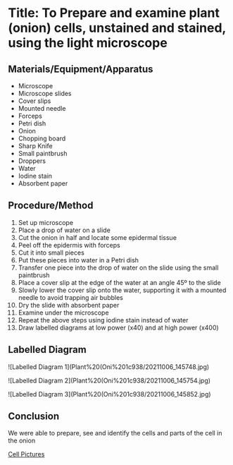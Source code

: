 # Title: To Prepare and examine plant (onion) cells, unstained and stained, using the light microscope

## Materials/Equipment/Apparatus

- Microscope
- Microscope slides
- Cover slips
- Mounted needle
- Forceps
- Petri dish
- Onion
- Chopping board
- Sharp Knife
- Small paintbrush
- Droppers
- Water
- Iodine stain
- Absorbent paper

## Procedure/Method

1. Set up microscope
2. Place a drop of water on a slide
3. Cut the onion in half and locate some epidermal tissue
4. Peel off the epidermis with forceps
5. Cut it into small pieces
6. Put these pieces into water in a Petri dish
7. Transfer one piece into the drop of water on the slide using the small paintbrush
8. Place a cover slip at the edge of the water at an angle 45º to the slide
9. Slowly lower the cover slip onto the water, supporting it with a mounted needle to avoid trapping air bubbles
10. Dry the slide with absorbent paper
11. Examine under the microscope
12. Repeat the above steps using iodine stain instead of water
13. Draw labelled diagrams at low power (x40) and at high power (x400)

## Labelled Diagram

![Labelled Diagram 1](Plant%20(Oni%201c938/20211006_145748.jpg)

![Labelled Diagram 2](Plant%20(Oni%201c938/20211006_145754.jpg)

![Labelled Diagram 3](Plant%20(Oni%201c938/20211006_145852.jpg)

## Conclusion

We were able to prepare, see and identify the cells and parts of the cell in the onion

[Cell Pictures]()